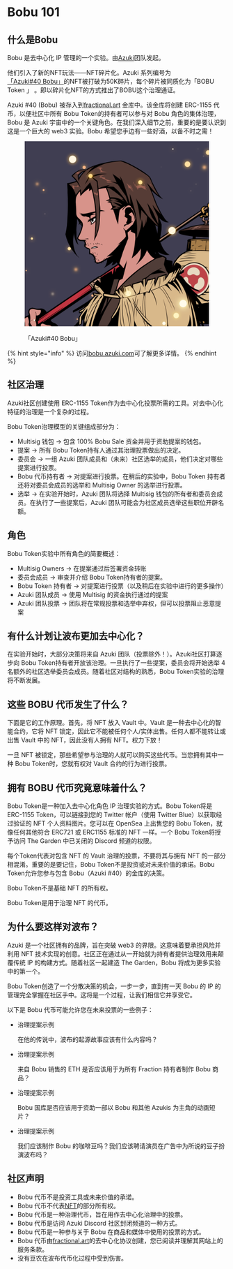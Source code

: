 # Bobu 101

## 什么是Bobu

Bobu 是去中心化 IP 管理的一个实验。由[Azuki](https://azuki.com)团队发起。

他们引入了新的NFT玩法——NFT碎片化。Azuki 系列编号为[「Azuki#40 Bobu」](https://opensea.io/assets/ethereum/0xed5af388653567af2f388e6224dc7c4b3241c544/40)的NFT被打破为50K碎片，每个碎片被同质化为「BOBU Token 」 。即以碎片化NFT的方式推出了BOBU这个治理通证。

Azuki #40 (Bobu) 被存入到[fractional.art](https://fractional.art/) 金库中。该金库将创建 ERC-1155 代币，以便社区中所有 Bobu Token的持有者可以参与对 Bobu 角色的集体治理，Bobu 是 Azuki 宇宙中的一个关键角色。在我们深入细节之前，重要的是要认识到这是一个巨大的 web3 实验。Bobu 希望您手边有一些好酒，以备不时之需！

<figure><img src="../.gitbook/assets/image (5).png" alt=""><figcaption><p>「Azuki#40 Bobu」</p></figcaption></figure>

{% hint style="info" %}
访问[bobu.azuki.com](https://bobu.azuki.com/)可了解更多详情。
{% endhint %}

## 社区治理

Azuki社区创建使用 ERC-1155 Token作为去中心化投票所需的工具。对去中心化特征的治理是一个复杂的过程。

Bobu Token治理模型的关键组成部分为：

* Multisig 钱包 → 包含 100% Bobu Sale 资金并用于资助提案的钱包。
* 提案 → 所有 Bobu Token持有人通过其治理投票做出的决定。
* 委员会 → 一组 Azuki 团队成员和（未来）社区选举的成员，他们决定对哪些提案进行投票。
* Bobu 代币持有者 → 对提案进行投票。在稍后的实验中，Bobu Token 持有者还将对委员会成员的选举和 Multisig Owner 的选举进行投票。
* 选举 → 在实验开始时，Azuki 团队将选择 Multisig 钱包的所有者和委员会成员。在执行了一些提案后，Azuki 团队可能会为社区成员选举这些职位开辟名额。

## 角色

Bobu Token实验中所有角色的简要概述：

* Multisig Owners → 在提案通过后签署资金转账
* 委员会成员 → 审查并介绍 Bobu Token持有者的提案。
* Bobu Token 持有者 → 对提案进行投票（以及稍后在实验中进行的更多操作）
* Azuki 团队成员 → 使用 Multisig 的资金执行通过的提案
* Azuki 团队投票 → 团队将在常规投票和选举中弃权，但可以投票阻止恶意提案

## 有什么计划让波布更加去中心化？

在实验开始时，大部分决策将来自 Azuki 团队（投票除外！）。Azuki社区打算逐步向 Bobu Token持有者开放该治理。一旦执行了一些提案，委员会将开始选举 4 名额外的社区选举委员会成员。随着社区对结构的熟悉，Bobu Token实验的治理将不断发展。

## 这些 BOBU 代币发生了什么？

下面是它的工作原理。首先，将 NFT 放入 Vault 中。Vault 是一种去中心化的智能合约，它将 NFT 锁定，因此它不能被任何个人/实体出售。任何人都不能转让或出售 Vault 中的 NFT，因此没有人拥有 NFT。权力下放！

一旦 NFT 被锁定，那些希望参与治理的人就可以购买这些代币。当您拥有其中一种 Bobu Token时，您就有权对 Vault 合约的行为进行投票。

## 拥有 BOBU 代币究竟意味着什么？

Bobu Token是一种加入去中心化角色 IP 治理实验的方式。Bobu Token将是 ERC-1155 Token，可以链接到您的 Twitter 帐户（使用 Twitter Blue）以获取经过验证的 NFT 个人资料图片。您可以在 OpenSea 上出售您的 Bobu Token，就像任何其他符合 ERC721 或 ERC1155 标准的 NFT 一样。一个 Bobu Token将授予访问 The Garden 中已关闭的 Discord 频道的权限。

每个Token代表对包含 NFT 的 Vault 治理的投票，不要将其与拥有 NFT 的一部分相混淆。重要的是要记住，Bobu Token不是投资或对未来价值的承诺。Bobu Token允许您参与包含 Bobu（Azuki #40）的金库的决策。

Bobu Token不是基础 NFT 的所有权。

Bobu Token是用于治理 NFT 的代币。

## 为什么要这样对波布？

Azuki 是一个社区拥有的品牌，旨在突破 web3 的界限。这意味着要承担风险并利用 NFT 技术实现的创意。社区正在通过从一开始就为持有者提供治理效用来颠覆传统 IP 的构建方式。随着社区一起建造 The Garden，Bobu 将成为更多实验中的第一个。

Bobu Token创造了一个分散决策的机会，一步一步，直到有一天 Bobu 的 IP 的管理完全掌握在社区手中。这将是一个过程，让我们相信它并享受它。

以下是 Bobu 代币可能允许您在未来投票的一些例子：

*   治理提案示例

    在他的传说中，波布的起源故事应该有什么内容吗？
*   治理提案示例

    来自 Bobu 销售的 ETH 是否应该用于为所有 Fraction 持有者制作 Bobu 商品？
*   治理提案示例

    Bobu 国库是否应该用于资助一部以 Bobu 和其他 Azukis 为主角的动画短片？
*   治理提案示例

    我们应该制作 Bobu 的咖啡豆吗？我们应该聘请演员在广告中为所说的豆子扮演波布吗？

## 社区声明

* Bobu 代币不是投资工具或未来价值的承诺。
* Bobu 代币不代表[NFT](https://opensea.io/assets/0xed5af388653567af2f388e6224dc7c4b3241c544/40)的部分所有权。
* Bobu 代币是一种治理代币，旨在用作去中心化治理中的投票。
* Bobu 代币是访问 Azuki Discord 社区封闭频道的一种方式。
* Bobu 代币是一种参与关于 Bobu 在商品和媒体中使用的投票的方式。
* Bobu 代币由[fractional.art](https://fractional.art/)的去中心化协议创建，您已阅读并理解其网站上的服务条款。
* 没有豆农在波布代币化过程中受到伤害。
